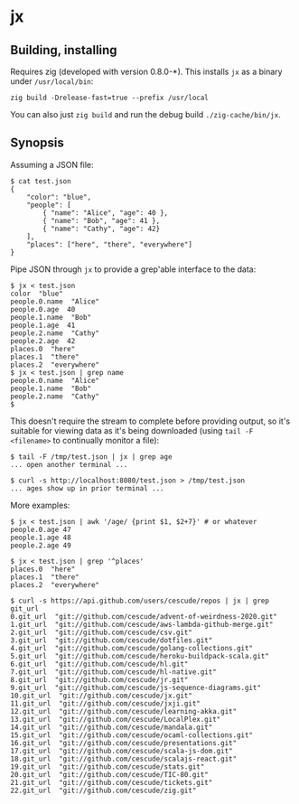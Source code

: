 # jx

## Building, installing

Requires zig (developed with version 0.8.0-\*). This installs `jx` as a binary
under `/usr/local/bin`:

    zig build -Drelease-fast=true --prefix /usr/local

You can also just `zig build` and run the debug build `./zig-cache/bin/jx`.

## Synopsis

Assuming a JSON file:

    $ cat test.json
    {
        "color": "blue",
        "people": [
            { "name": "Alice", "age": 40 },
            { "name": "Bob", "age": 41 },
            { "name": "Cathy", "age": 42}
        ],
        "places": ["here", "there", "everywhere"]
    }

Pipe JSON through `jx` to provide a grep'able interface to the data:

    $ jx < test.json
    color  "blue"
    people.0.name  "Alice"
    people.0.age  40
    people.1.name  "Bob"
    people.1.age  41
    people.2.name  "Cathy"
    people.2.age  42
    places.0  "here"
    places.1  "there"
    places.2  "everywhere"
    $ jx < test.json | grep name
    people.0.name  "Alice"
    people.1.name  "Bob"
    people.2.name  "Cathy"
    $

This doesn't require the stream to complete before providing output, so it's
suitable for viewing data as it's being downloaded (using `tail -F <filename>`
to continually monitor a file):

    $ tail -F /tmp/test.json | jx | grep age
    ... open another terminal ...

    $ curl -s http://localhost:8080/test.json > /tmp/test.json
    ... ages show up in prior terminal ...

More examples:

    $ jx < test.json | awk '/age/ {print $1, $2+7}' # or whatever
    people.0.age 47
    people.1.age 48
    people.2.age 49

    $ jx < test.json | grep '^places'
    places.0  "here"
    places.1  "there"
    places.2  "everywhere"

    $ curl -s https://api.github.com/users/cescude/repos | jx | grep git_url
    0.git_url  "git://github.com/cescude/advent-of-weirdness-2020.git"
    1.git_url  "git://github.com/cescude/aws-lambda-github-merge.git"
    2.git_url  "git://github.com/cescude/csv.git"
    3.git_url  "git://github.com/cescude/dotfiles.git"
    4.git_url  "git://github.com/cescude/golang-collections.git"
    5.git_url  "git://github.com/cescude/heroku-buildpack-scala.git"
    6.git_url  "git://github.com/cescude/hl.git"
    7.git_url  "git://github.com/cescude/hl-native.git"
    8.git_url  "git://github.com/cescude/jr.git"
    9.git_url  "git://github.com/cescude/js-sequence-diagrams.git"
    10.git_url  "git://github.com/cescude/jx.git"
    11.git_url  "git://github.com/cescude/jxji.git"
    12.git_url  "git://github.com/cescude/learning-akka.git"
    13.git_url  "git://github.com/cescude/LocalPlex.git"
    14.git_url  "git://github.com/cescude/mandala.git"
    15.git_url  "git://github.com/cescude/ocaml-collections.git"
    16.git_url  "git://github.com/cescude/presentations.git"
    17.git_url  "git://github.com/cescude/scala-js-dom.git"
    18.git_url  "git://github.com/cescude/scalajs-react.git"
    19.git_url  "git://github.com/cescude/stats.git"
    20.git_url  "git://github.com/cescude/TIC-80.git"
    21.git_url  "git://github.com/cescude/tickets.git"
    22.git_url  "git://github.com/cescude/zig.git"
